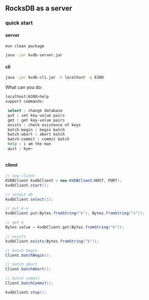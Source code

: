 ## RocksDB as a server

### quick start

#### server

```bash
mvn clean package
```

```bash
java -jar kvdb-server.jar
```

#### cli

```bash
java -jar kvdb-cli.jar -h localhost -p 6380
```

What can you do:
```bash
localhost:6380>help
support commands:

 select : change database
 put : set key-value pairs
 get : get key-value pairs
 exists : check existence of keys
 batch-begin : begin batch
 batch-abort : abort batch
 batch-commit : commit batch
 help : i am the man
 quit : bye~
 
```

#### client

```java
// new client
KVDBClient kvdbClient = new KVDBClient(HOST, PORT);
kvdbClient.start();

// select db
kvdbClient.select(1);

// put k-v
kvdbClient.put(Bytes.fromString("k"), Bytes.fromString("v"));

// get k
Bytes value = kvdbClient.get(Bytes.fromString("k"));

// exists
kvdbClient.exists(Bytes.fromString("k"));

// batch begin
Client.batchBegin();

// batch abort
Client.batchAbort();

// batch commit
Client.batchCommit();

kvdbClient.stop();
```